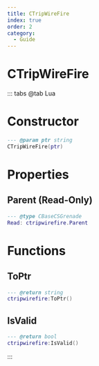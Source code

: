 ```yaml
---
title: CTripWireFire
index: true
order: 2
category:
  - Guide
---
```


# CTripWireFire

::: tabs
@tab Lua
# Constructor
```lua
--- @param ptr string
CTripWireFire(ptr)
```
# Properties
## Parent (Read-Only)
```lua
--- @type CBaseCSGrenade
Read: ctripwirefire.Parent
```
# Functions
## ToPtr
```lua
--- @return string
ctripwirefire:ToPtr()
```
## IsValid
```lua
--- @return bool
ctripwirefire:IsValid()
```

:::